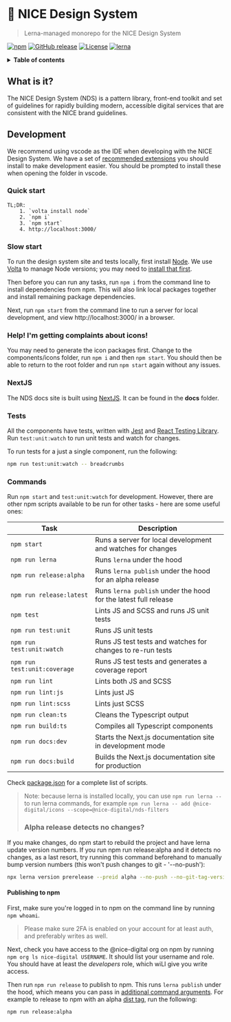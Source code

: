 # :art: NICE Design System

> Lerna-managed monorepo for the NICE Design System

[![npm](https://img.shields.io/npm/v/@nice-digital/design-system.svg)](https://www.npmjs.com/package/@nice-digital/design-system)
[![GitHub release](https://img.shields.io/github/release/nice-digital/nice-design-system.svg)](https://github.com/nice-digital/nice-design-system)
[![License](https://img.shields.io/github/license/nice-digital/nice-design-system.svg)](https://github.com/nice-digital/nice-design-system/blob/master/LICENSE)
[![lerna](https://img.shields.io/badge/maintained%20with-lerna-cc00ff.svg)](https://lerna.js.org/)

<details>
<summary><strong>Table of contents</strong></summary>

- [What is it?](#what-is-it)
- [Development](#development)
	- [Quick start](#quick-start)
	- [Slow start](#slow-start)
	- [Help! I'm getting complaints about icons!](#help-im-getting-complaints-about-icons)
	- [NextJS](#nextjs)
	- [Tests](#tests)
	- [Commands](#commands)
		- [Publishing to npm](#publishing-to-npm)
</details>

## What is it?

The NICE Design System (NDS) is a pattern library, front-end toolkit and set of guidelines for rapidly building modern, accessible digital services that are consistent with the NICE brand guidelines.

## Development

We recommend using vscode as the IDE when developing with the NICE Design System. We have a set of [recommended extensions](.vscode/extensions.json) you should install to make development easier. You should be prompted to install these when opening the folder in vscode.

### Quick start

    TL;DR:
    	1. `volta install node`
    	2. `npm i`
    	3. `npm start`
    	4. http://localhost:3000/

### Slow start

To run the design system site and tests locally, first install [Node](https://nodejs.org/en/download/). We use [Volta](https://volta.sh/) to manage Node versions; you may need to [install that first](https://docs.volta.sh/guide/getting-started).

Then before you can run any tasks, run `npm i` from the command line to install dependencies from npm. This will also link local packages together and install remaining package dependencies.

Next, run `npm start` from the command line to run a server for local development, and view http://localhost:3000/ in a browser.

### Help! I'm getting complaints about icons!

You may need to generate the icon packages first. Change to the components/icons
folder, run `npm i` and then `npm start`. You should then be able to return to
the root folder and run `npm start` again without any issues.

### NextJS

The NDS docs site is built using [NextJS](https://nextjs.org/). It can be found in the **docs** folder.

### Tests

All the components have tests, written with [Jest](https://jestjs.io/) and 
[React Testing Library](https://testing-library.com/docs/react-testing-library/intro/). 
Run `test:unit:watch` to run unit tests and watch for changes.

To run tests for a just a single component, run the following:

```sh
npm run test:unit:watch -- breadcrumbs
```

### Commands

Run `npm start` and `test:unit:watch` for development. However, there are other npm scripts available to be run for other tasks - here are some useful ones:

| Task                         | Description                                                                   |
| ---------------------------- | ------------------------------------------------------------------------------|
| `npm start`                  | Runs a server for local development and watches for changes                   |
| `npm run lerna`              | Runs `lerna` under the hood                                                   |
| `npm run release:alpha`      | Runs `lerna publish` under the hood for an alpha release                      |
| `npm run release:latest`     | Runs `lerna publish` under the hood for the latest full release               |
| `npm test`                   | Lints JS and SCSS and runs JS unit tests                                      |
| `npm run test:unit`          | Runs JS unit tests                                                            |
| `npm run test:unit:watch`    | Runs JS test tests and watches for changes to re-run tests                    |
| `npm run test:unit:coverage` | Runs JS test tests and generates a coverage report                            |
| `npm run lint`               | Lints both JS and SCSS                                                        |
| `npm run lint:js`            | Lints just JS                                                                 |
| `npm run lint:scss`          | Lints just SCSS                                                               |
| `npm run clean:ts`           | Cleans the Typescript output                                                  |
| `npm run build:ts`           | Compiles all Typescript components                                            |
| `npm run docs:dev`           | Starts the Next.js documentation site in development mode                     |
| `npm run docs:build`         | Builds the Next.js documentation site for production                          |

Check [package.json](package.json) for a complete list of scripts.

> Note: because lerna is installed locally, you can use `npm run lerna -- ` to run lerna commands, for example `npm run lerna -- add @nice-digital/icons --scope=@nice-digital/nds-filters`
>
> ### Alpha release detects no changes?

If you make changes, do npm start to rebuild the project and have lerna update version numbers. If you run npm run release:alpha and it detects no changes, as a last resort, try running this command beforehand to manually bump version numbers (this won't push changes to git - '--no-push'):

```sh
npx lerna version prerelease --preid alpha --no-push --no-git-tag-version
```

#### Publishing to npm

First, make sure you're logged in to npm on the command line by running `npm whoami`.

> Please make sure 2FA is enabled on your account for at least auth, and preferably writes as well.

Next, check you have access to the @nice-digital org on npm by running `npm org ls nice-digital USERNAME`. It should list your username and role. You should have at least the *developers* role, which wiLl give you write access.

Then run `npm run release` to publish to npm. This runs `lerna publish` under the hood, which means you can pass in [additional command arguments](https://github.com/lerna/lerna/tree/master/commands/publish#readme). For example to release to npm with an alpha [dist tag](https://docs.npmjs.com/cli/dist-tag), run the following:

```sh
npm run release:alpha
```
